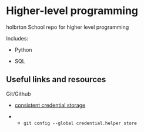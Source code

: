 # Higher-level programming

holbrton School repo for higher level programming

Includes:

* Python

* SQL


## Useful links and resources

Git/Github

* [consistent credential storage](https://stackoverflow.com/questions/35942754/how-can-i-save-username-and-password-in-git)

* * `git config --global credential.helper store`
